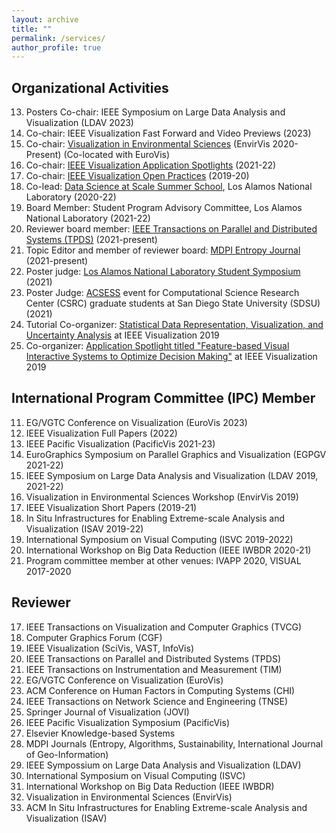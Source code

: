 ```yaml
---
layout: archive
title: ""
permalink: /services/
author_profile: true
---
```


## Organizational Activities

13. Posters Co-chair: IEEE Symposium on Large Data Analysis and Visualization (LDAV 2023)
12. Co-chair: IEEE Visualization Fast Forward and Video Previews (2023)
11. Co-chair: [Visualization in Environmental Sciences](https://www.informatik.uni-leipzig.de/bsv/envirvis2022/) (EnvirVis 2020-Present) (Co-located with EuroVis) 
10. Co-chair: [IEEE Visualization Application Spotlights](http://ieeevis.org/year/2022/info/call-participation/application-spotlights) (2021-22)
9. Co-chair: [IEEE Visualization Open Practices](http://ieeevis.org/year/2022/info/open-practices/open-practices) (2019-20)
8. Co-lead: [Data Science at Scale Summer School](https://dssschool.org/), Los Alamos National Laboratory (2020-22)
7. Board Member: Student Program Advisory Committee, Los Alamos National Laboratory (2021-22)
6. Reviewer board member: [IEEE Transactions on Parallel and Distributed Systems (TPDS)](https://www.computer.org/csdl/journal/td/about/107377?title=Review%20Board&periodical=IEEE%20Transactions%20on%20Parallel%20and%20Distributed%20Systems) (2021-present)
5. Topic Editor and member of reviewer board: [MDPI Entropy Journal](https://www.mdpi.com/journal/entropy/topic_editors) (2021-present)
4. Poster judge: [Los Alamos National Laboratory Student Symposium](https://www.lanl.gov/careers/career-options/student-internships/symposium/index.php) (2021)
3. Poster Judge: [ACSESS](https://sites.google.com/sdsu.edu/acsess-2021/home?authuser=0) event for Computational Science Research Center (CSRC) graduate students at San Diego State University (SDSU) (2021)
2. Tutorial Co-organizer: [Statistical Data Representation, Visualization, and Uncertainty Analysis](https://sites.google.com/view/distributiontutorial) at IEEE Visualization 2019
1. Co-organizer: [Application Spotlight titled "Feature-based Visual Interactive Systems to Optimize Decision Making"](http://ieeevis.org/year/2019/info/application-spotlights) at IEEE Visualization 2019


## International Program Committee (IPC) Member

11. EG/VGTC Conference on Visualization (EuroVis 2023)
10. IEEE Visualization Full Papers (2022)
9. IEEE Pacific Visualization (PacificVis 2021-23)
8. EuroGraphics Symposium on Parallel Graphics and Visualization (EGPGV 2021-22)
7. IEEE Symposium on Large Data Analysis and Visualization (LDAV 2019, 2021-22)
6. Visualization in Environmental Sciences Workshop (EnvirVis 2019)
5. IEEE Visualization Short Papers (2019-21)
4. In Situ Infrastructures for Enabling Extreme-scale Analysis and Visualization (ISAV 2019-22)
3. International Symposium on Visual Computing (ISVC 2019-2022)
2. International Workshop on Big Data Reduction (IEEE IWBDR 2020-21)
1. Program committee member at other venues: IVAPP 2020, VISUAL 2017-2020


## Reviewer

17. IEEE Transactions on Visualization and Computer Graphics (TVCG)
16. Computer Graphics Forum (CGF)
15. IEEE Visualization (SciVis, VAST, InfoVis)
14. IEEE Transactions on Parallel and Distributed Systems (TPDS)
13. IEEE Transactions on Instrumentation and Measurement (TIM)
12. EG/VGTC Conference on Visualization (EuroVis)
11. ACM Conference on Human Factors in Computing Systems (CHI)
10. IEEE Transactions on Network Science and Engineering (TNSE)
9. Springer Journal of Visualization (JOVI)
8. IEEE Pacific Visualization Symposium (PacificVis)
7. Elsevier Knowledge-based Systems
6. MDPI Journals (Entropy, Algorithms, Sustainability, International Journal of Geo-Information)
5. IEEE Sympossium on Large Data Analysis and Visualization (LDAV)
4. International Symposium on Visual Computing (ISVC)
3. International Workshop on Big Data Reduction (IEEE IWBDR)
2. Visualization in Environmental Sciences (EnvirVis)
1. ACM In Situ Infrastructures for Enabling Extreme-scale Analysis and Visualization (ISAV)


